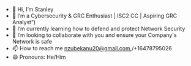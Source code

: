 - 👋 Hi, I’m Stanley
- 👀 I’m a Cybersecurity & GRC Enthusiast | ISC2 CC | Aspiring GRC Analyst”)
- 🌱 I’m currently learning how to defend and protect Network Security
- 💞️ I’m looking to collaborate with you and ensure your Company's Network is safe
- 📫 How to reach me nzubekanu20@gmail.com,/+16478795026
- 😄 Pronouns: He/Him

<!---
CyberArmorHQ/CyberArmorHQ is a ✨ special ✨ repository because its `README.md` (this file) appears on your GitHub profile.
You can click the Preview link to take a look at your changes.
--->
